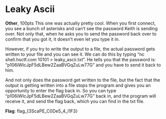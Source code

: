 # Leaky Ascii
**Other**, 100pts
This one was actually pretty cool. When you first connect, you see a bunch of asterisks and can’t see the password Keith is sending over. Not only that, when he asks you to send the password back over to confirm that you got it, it doesn’t even let you type it in.

However, if you try to write the output to a file, the actual password gets written to your file and you can see it. We can do this by typing “nc shell.hsctf.com 10101 > leaky_ascii.txt”. He tells you that the password is: “p106iWIcJpF5dLBew2ZaaBVGqZuLw77G” and you have to send it back to him.

And not only does the password get written to the file, but the fact that the output is getting written into a file stops the program and gives you an opportunity to enter the flag back in. So you can type “p106iWIcJpF5dLBew2ZaaBVGqZuLw77G” back in, and the program will receive it, and send the flag back, which you can find in the txt file.

**Flag**: flag_{3ScaPE_C0De5_4_l1F3}